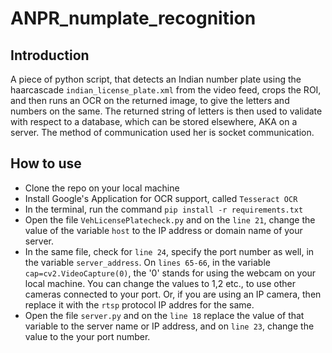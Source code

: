 # ANPR_numplate_recognition

## Introduction
A piece of python script, that detects an Indian number plate using the haarcascade `indian_license_plate.xml` from the video feed, crops the ROI, and then runs an OCR on the returned image, to give the letters and numbers on the same.
The returned string of letters is then used to validate with respect to a database, which can be stored elsewhere, AKA on a server. The method of communication used her is socket communication.

## How to use
- Clone the repo on your local machine
- Install Google's Application for OCR support, called `Tesseract OCR`
- In the terminal, run the command `pip install -r requirements.txt`
- Open the file `VehLicensePlatecheck.py` and on the `line 21`, change the value of the variable `host` to the IP address or domain name of your server.
- In the same file, check for `line 24`, specify the port number as well, in the variable `server_address`. On `lines 65-66`, in the variable `cap=cv2.VideoCapture(0)`, the '0' stands for using the webcam on your local machine. You can change the values to 1,2 etc., to use other cameras connected to your port. Or, if you are using an IP camera, then replace it with the `rtsp` protocol IP addres for the same.
- Open the file `server.py` and on the `line 18` replace the value of that variable to the server name or IP address, and on `line 23`, change the value to the your port number.
